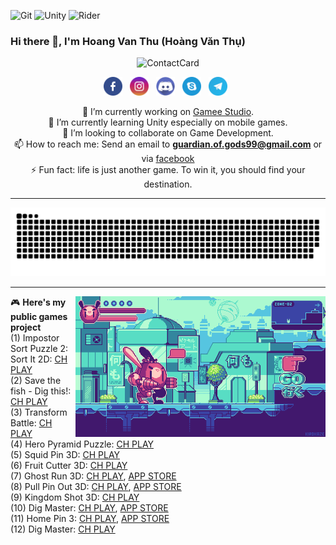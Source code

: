 ![Git][git-shield]
![Unity][unity-shield]
![Rider][rider-shield]
### Hi there 👋, I'm Hoang Van Thu (Hoàng Văn Thụ)

<div align="center">
	<img src="https://github.com/GuardianOfGods/GuardianOfGods/assets/52252046/9fcd0977-75d5-406d-afb4-2b07683ae3c7" alt="ContactCard"> 
<p align='center'>
<a href="https://www.facebook.com/sThunderSwords"><img height="30" src="Media/Icons/facebook.png"></a>&nbsp;&nbsp;
<a href="https://www.instagram.com/guardian.of.gods/"><img height="30" src="Media/Icons/instagram.png"></a>&nbsp;&nbsp;
<a href="https://discordapp.com/users/832622687691603980/"><img height="30" src="Media/Icons/discord.png"></a>&nbsp;&nbsp;
<a href="https://join.skype.com/invite/Vbew3CNINw8m"><img height="30" src="Media/Icons/skype.png"></a>&nbsp;&nbsp;
<a href="https://t.me/HoangVanThu99"><img height="30" src="Media/Icons/telegram.png"></a>&nbsp;&nbsp;
</p>
	
🔭 I’m currently working on [Gamee Studio](https://gameestudio.com/).<br>
🌱 I’m currently learning Unity especially on mobile games. <br>
👯 I’m looking to collaborate on Game Development.<br>
📫 How to reach me: Send an email to **guardian.of.gods99@gmail.com** or via [facebook](https://www.facebook.com/sThunderSwords/) <br>
⚡ Fun fact: life is just another game. To win it, you should find your destination.<br>
</div>

  ---

 <div align="center">
	<img src="https://raw.githubusercontent.com/GuardianOfGods/GuardianOfGods/output/github-contribution-grid-snake.svg#gh-light-mode-only" alt="ContactCard"> 
</div>


  ---

<p>
  <a href="https://github.com/GuardianOfGods/GuardianOfGods/blob/main/Media/Gif1.gif"><img width="400" align='right'src="Media/Gif1.gif?raw=true"></a>
</p>
 
🎮 **Here's my public games project** <br />
(1) Impostor Sort Puzzle 2: Sort It 2D: [CH PLAY](https://play.google.com/store/apps/details?id=com.twentypercent.Imposter2&hl=en&gl=US)<br />
(2) Save the fish - Dig this!: [CH PLAY](https://play.google.com/store/apps/details?id=com.gamee.fishdig&hl=en&gl=US)<br />
(3) Transform Battle: [CH PLAY](https://play.google.com/store/apps/details?id=com.gamee.transformbattle)<br />
(4) Hero Pyramid Puzzle: [CH PLAY](https://play.google.com/store/apps/details?id=com.gamee.heropyramid)<br />
(5) Squid Pin 3D: [CH PLAY](https://play.google.com/store/apps/details?id=com.GameeStudio.PoppyPin3D)<br />
(6) Fruit Cutter 3D: [CH PLAY](https://play.google.com/store/apps/details?id=com.gamee.fruitcutter3dfree)<br />
(7) Ghost Run 3D: [CH PLAY](https://play.google.com/store/apps/details?id=com.gamee.ghost.evolution), [APP STORE](https://apps.apple.com/tr/app/ghost-evolution-tap-soul-of-the-creepy-mutant/id1111106682)<br />
(8) Pull Pin Out 3D: [CH PLAY](https://play.google.com/store/apps/details?id=com.gamee.pull.pin.puzzle), [APP STORE](https://apps.apple.com/us/app/pull-pin-out-3d/id6443933564) <br />
(9) Kingdom Shot 3D: [CH PLAY](https://play.google.com/store/apps/details?id=com.gamee.games.onebutton.kingdomshot&hl=vi&gl=US) <br />
(10) Dig Master: [CH PLAY](https://play.google.com/store/apps/details?id=com.gamee.digmaster.escape.underground), [APP STORE](https://apps.apple.com/ca/app/dig-master-zombiesurvival/id6450600298) <br />
(11) Home Pin 3: [CH PLAY](https://play.google.com/store/apps/details?id=com.gamee.brainly.homepin3.pullpin.puzzle), [APP STORE](https://apps.apple.com/vn/app/home-pin-3d/id6451407662) <br />
(12) Dig Master: [CH PLAY](https://play.google.com/store/apps/details?id=com.gamee.projectmakeover.pullthepin.puzzle&hl=vi-VN) <br />

[git-shield]: https://img.shields.io/badge/GIT-E44C30?style=for-the-badge&logo=git&logoColor=white
[unity-shield]: https://img.shields.io/badge/Unity-100000?style=for-the-badge&logo=unity&logoColor=white
[rider-shield]: https://img.shields.io/badge/Rider-000000?style=for-the-badge&logo=Rider&logoColor=white
[star-shield]: https://img.shields.io/github/stars/GuardianOfGods?style=social
[stats-shield]: https://github-readme-stats.vercel.app/api/top-langs/?username=GuardianOfGods&theme=blue-green
 
